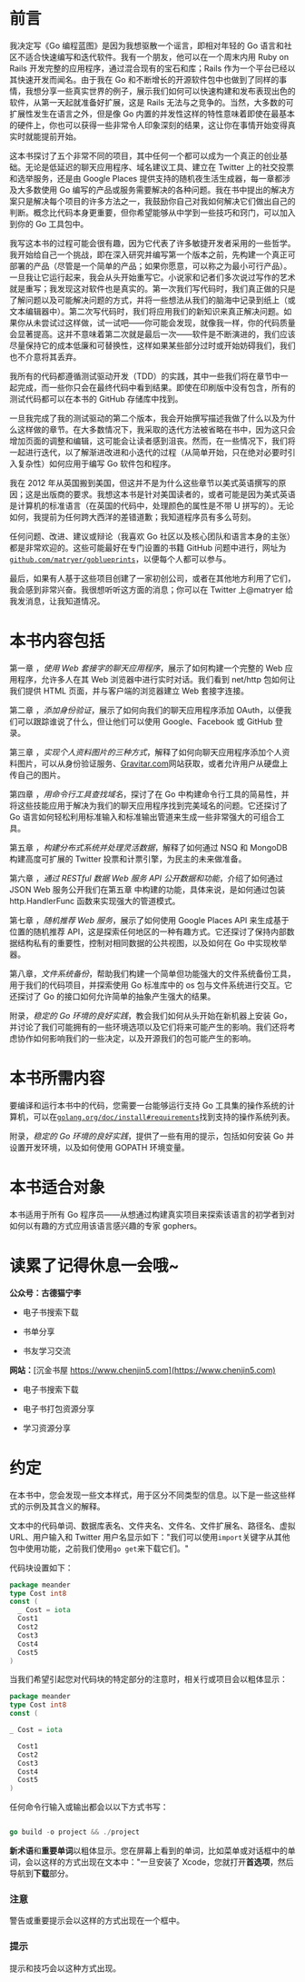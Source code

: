 # 前言

我决定写《Go 编程蓝图》是因为我想驱散一个谣言，即相对年轻的 Go 语言和社区不适合快速编写和迭代软件。我有一个朋友，他可以在一个周末内用 Ruby on Rails 开发完整的应用程序，通过混合现有的宝石和库；Rails 作为一个平台已经以其快速开发而闻名。由于我在 Go 和不断增长的开源软件包中也做到了同样的事情，我想分享一些真实世界的例子，展示我们如何可以快速构建和发布表现出色的软件，从第一天起就准备好扩展，这是 Rails 无法与之竞争的。当然，大多数的可扩展性发生在语言之外，但是像 Go 内置的并发性这样的特性意味着即使在最基本的硬件上，你也可以获得一些非常令人印象深刻的结果，这让你在事情开始变得真实时就能提前开始。

这本书探讨了五个非常不同的项目，其中任何一个都可以成为一个真正的创业基础。无论是低延迟的聊天应用程序、域名建议工具、建立在 Twitter 上的社交投票和选举服务，还是由 Google Places 提供支持的随机夜生活生成器，每一章都涉及大多数使用 Go 编写的产品或服务需要解决的各种问题。我在书中提出的解决方案只是解决每个项目的许多方法之一，我鼓励你自己对我如何解决它们做出自己的判断。概念比代码本身更重要，但你希望能够从中学到一些技巧和窍门，可以加入到你的 Go 工具包中。

我写这本书的过程可能会很有趣，因为它代表了许多敏捷开发者采用的一些哲学。我开始给自己一个挑战，即在深入研究并编写第一个版本之前，先构建一个真正可部署的产品（尽管是一个简单的产品；如果你愿意，可以称之为最小可行产品）。一旦我让它运行起来，我会从头开始重写它。小说家和记者们多次说过写作的艺术就是重写；我发现这对软件也是真实的。第一次我们写代码时，我们真正做的只是了解问题以及可能解决问题的方式，并将一些想法从我们的脑海中记录到纸上（或文本编辑器中）。第二次写代码时，我们将应用我们的新知识来真正解决问题。如果你从未尝试过这样做，试一试吧——你可能会发现，就像我一样，你的代码质量会显著提高。这并不意味着第二次就是最后一次——软件是不断演进的，我们应该尽量保持它的成本低廉和可替换性，这样如果某些部分过时或开始妨碍我们，我们也不介意将其丢弃。

我所有的代码都遵循测试驱动开发（TDD）的实践，其中一些我们将在章节中一起完成，而一些你只会在最终代码中看到结果。即使在印刷版中没有包含，所有的测试代码都可以在本书的 GitHub 存储库中找到。

一旦我完成了我的测试驱动的第二个版本，我会开始撰写描述我做了什么以及为什么这样做的章节。在大多数情况下，我采取的迭代方法被省略在书中，因为这只会增加页面的调整和编辑，这可能会让读者感到沮丧。然而，在一些情况下，我们将一起进行迭代，以了解渐进改进和小迭代的过程（从简单开始，只在绝对必要时引入复杂性）如何应用于编写 Go 软件包和程序。

我在 2012 年从英国搬到美国，但这并不是为什么这些章节以美式英语撰写的原因；这是出版商的要求。我想这本书是针对美国读者的，或者可能是因为美式英语是计算机的标准语言（在英国的代码中，处理颜色的属性是不带 U 拼写的）。无论如何，我提前为任何跨大西洋的差错道歉；我知道程序员有多么苛刻。

任何问题、改进、建议或辩论（我喜欢 Go 社区以及核心团队和语言本身的主张）都是非常欢迎的。这些可能最好在专门设置的书籍 GitHub 问题中进行，网址为[`github.com/matryer/goblueprints`](https://github.com/matryer/goblueprints)，以便每个人都可以参与。

最后，如果有人基于这些项目创建了一家初创公司，或者在其他地方利用了它们，我会感到非常兴奋。我很想听听这方面的消息；你可以在 Twitter 上@matryer 给我发消息，让我知道情况。

# 本书内容包括

第一章 ，*使用 Web 套接字的聊天应用程序*，展示了如何构建一个完整的 Web 应用程序，允许多人在其 Web 浏览器中进行实时对话。我们看到 net/http 包如何让我们提供 HTML 页面，并与客户端的浏览器建立 Web 套接字连接。

第二章 ，*添加身份验证*，展示了如何向我们的聊天应用程序添加 OAuth，以便我们可以跟踪谁说了什么，但让他们可以使用 Google、Facebook 或 GitHub 登录。

第三章 ，*实现个人资料图片的三种方式*，解释了如何向聊天应用程序添加个人资料图片，可以从身份验证服务、[Gravitar.com](http://Gravitar.com)网站获取，或者允许用户从硬盘上传自己的图片。

第四章 ，*用命令行工具查找域名*，探讨了在 Go 中构建命令行工具的简易性，并将这些技能应用于解决为我们的聊天应用程序找到完美域名的问题。它还探讨了 Go 语言如何轻松利用标准输入和标准输出管道来生成一些非常强大的可组合工具。

第五章 ，*构建分布式系统并处理灵活数据*，解释了如何通过 NSQ 和 MongoDB 构建高度可扩展的 Twitter 投票和计票引擎，为民主的未来做准备。

第六章 ，*通过 RESTful 数据 Web 服务 API 公开数据和功能*，介绍了如何通过 JSON Web 服务公开我们在第五章 中构建的功能，具体来说，是如何通过包装 http.HandlerFunc 函数来实现强大的管道模式。

第七章 ，*随机推荐 Web 服务*，展示了如何使用 Google Places API 来生成基于位置的随机推荐 API，这是探索任何地区的一种有趣方式。它还探讨了保持内部数据结构私有的重要性，控制对相同数据的公共视图，以及如何在 Go 中实现枚举器。

第八章，*文件系统备份*，帮助我们构建一个简单但功能强大的文件系统备份工具，用于我们的代码项目，并探索使用 Go 标准库中的 os 包与文件系统进行交互。它还探讨了 Go 的接口如何允许简单的抽象产生强大的结果。

附录，*稳定的 Go 环境的良好实践*，教会我们如何从头开始在新机器上安装 Go，并讨论了我们可能拥有的一些环境选项以及它们将来可能产生的影响。我们还将考虑协作如何影响我们的一些决定，以及开源我们的包可能产生的影响。

# 本书所需内容

要编译和运行本书中的代码，您需要一台能够运行支持 Go 工具集的操作系统的计算机，可以在[`golang.org/doc/install#requirements`](https://golang.org/doc/install#requirements)找到支持的操作系统列表。

附录，*稳定的 Go 环境的良好实践*，提供了一些有用的提示，包括如何安装 Go 并设置开发环境，以及如何使用 GOPATH 环境变量。

# 本书适合对象

本书适用于所有 Go 程序员——从想通过构建真实项目来探索该语言的初学者到对如何以有趣的方式应用该语言感兴趣的专家 gophers。

# 读累了记得休息一会哦~

**公众号：古德猫宁李**

+   电子书搜索下载

+   书单分享

+   书友学习交流

**网站：**[沉金书屋 https://www.chenjin5.com](https://www.chenjin5.com)

+   电子书搜索下载

+   电子书打包资源分享

+   学习资源分享

# 约定

在本书中，您会发现一些文本样式，用于区分不同类型的信息。以下是一些这些样式的示例及其含义的解释。

文本中的代码单词、数据库表名、文件夹名、文件名、文件扩展名、路径名、虚拟 URL、用户输入和 Twitter 用户名显示如下："我们可以使用`import`关键字从其他包中使用功能，之前我们使用`go get`来下载它们。"

代码块设置如下：

```go
package meander
type Cost int8
const (
  _ Cost = iota
  Cost1
  Cost2
  Cost3
  Cost4
  Cost5
)
```

当我们希望引起您对代码块的特定部分的注意时，相关行或项目会以粗体显示：

```go
package meander
type Cost int8
const (

_ Cost = iota

  Cost1
  Cost2
  Cost3
  Cost4
  Cost5
)
```

任何命令行输入或输出都会以以下方式书写：

```go

go build -o project && ./project

```

**新术语**和**重要单词**以粗体显示。您在屏幕上看到的单词，比如菜单或对话框中的单词，会以这样的方式出现在文本中："一旦安装了 Xcode，您就打开**首选项**，然后导航到**下载**部分。

### 注意

警告或重要提示会以这样的方式出现在一个框中。

### 提示

提示和技巧会以这种方式出现。
